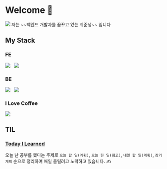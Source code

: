 # Welcome 👋
<img src="https://wallpaperaccess.com/full/2525121.jpg" />
저는 ~~백엔드 개발자를 꿈꾸고 있는 취준생~~ 입니다

## My Stack
### FE
<p>
  <img src="https://img.shields.io/badge/Javascript-ffb13b?style=flat-square&logo=javascript&logoColor=white"/></a> &nbsp 
  <img src="https://img.shields.io/badge/React-61DAFB?style=flat-square&logo=React&logoColor=white"/></a> &nbsp
</p>

### BE
<p>
  <img src="https://img.shields.io/badge/Node.js-339933?style=flat-square&logo=Node.js&logoColor=white"/></a> &nbsp 
  <img src="https://img.shields.io/badge/MySQL-4479A1?style=flat-square&logo=MySQL&logoColor=white"/></a> &nbsp 
</p>

### I Love Coffee
<img src="https://img.shields.io/badge/Coffee-FFDD00?style=flat-square&logo=BuyMeACoffee&logoColor=black"/>


## TIL
### [Today I Learned](https://github.com/GangOn0215/dev-til)  <br>
오늘 난 공부를 했다는 주제로 `오늘 할 일(계획)`, `오늘 한 일(회고)`, `내일 할 일(계획)`, `장기 계획` 순으로 정리하여 매일 올릴려고 노력하고 있습니다. ✍
